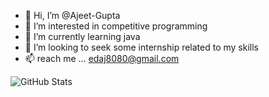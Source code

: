- 👋 Hi, I’m @Ajeet-Gupta
- 👀 I’m interested in competitive programming 
- 🌱 I’m currently learning java
- 💞️ I’m looking to seek some internship related to my skills
- 📫 reach me ...
edaj8080@gmail.com


<!---
Ajeet-Gupta/Ajeet-Gupta is a ✨ special ✨ repository because its `README.md` (this file) appears on your GitHub profile.
You can click the Preview link to take a look at your changes.
--->

![GitHub Stats](https://github-readme-stats.vercel.app/api?username=Ajeet-Gupta&theme=radical)

